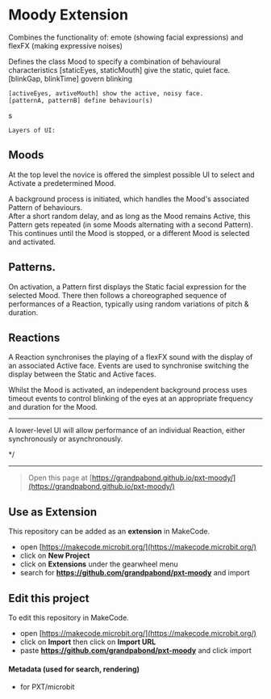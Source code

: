 # Moody Extension 

Combines the functionality of:
        emote (showing facial expressions) 
and     flexFX (making expressive noises)

Defines the class Mood to specify a combination of behavioural characteristics
    [staticEyes, staticMouth] give the static, quiet face.
    [blinkGap, blinkTime] govern blinking 

    [activeEyes, avtiveMouth] show the active, noisy face.
    [patternA, patternB] define behaviour(s)
s

    Layers of UI:
## Moods 
At the top level the novice is offered the simplest possible UI to select and Activate a predetermined Mood.
    
A background process is initiated, which handles the Mood's associated Pattern of behaviours.  
After a short random delay, and as long as the Mood remains Active, this Pattern gets repeated 
(in some Moods alternating with a second Pattern). 
This continues until the Mood is stopped, or a different Mood is selected and activated.

## Patterns.
On  activation, a Pattern first displays the Static facial expression for the selected Mood. 
There then follows a choreographed sequence of performances of a Reaction, typically using 
random variations of pitch & duration.

## Reactions
A Reaction synchronises the playing of a flexFX sound with the display of an associated Active face. 
Events are used to synchronise switching the display between the Static and Active faces.

Whilst the Mood is activated,  an independent background process uses timeout events to control 
blinking of the eyes at an appropriate frequency and duration for the Mood.

---

A lower-level UI will allow performance of an individual Reaction, either synchronously or asynchronously.

*/




------------------------------------------------------------
> Open this page at [https://grandpabond.github.io/pxt-moody/](https://grandpabond.github.io/pxt-moody/)

## Use as Extension

This repository can be added as an **extension** in MakeCode.

* open [https://makecode.microbit.org/](https://makecode.microbit.org/)
* click on **New Project**
* click on **Extensions** under the gearwheel menu
* search for **https://github.com/grandpabond/pxt-moody** and import

## Edit this project

To edit this repository in MakeCode.

* open [https://makecode.microbit.org/](https://makecode.microbit.org/)
* click on **Import** then click on **Import URL**
* paste **https://github.com/grandpabond/pxt-moody** and click import

#### Metadata (used for search, rendering)

* for PXT/microbit
<script src="https://makecode.com/gh-pages-embed.js"></script><script>makeCodeRender("{{ site.makecode.home_url }}", "{{ site.github.owner_name }}/{{ site.github.repository_name }}");</script>

